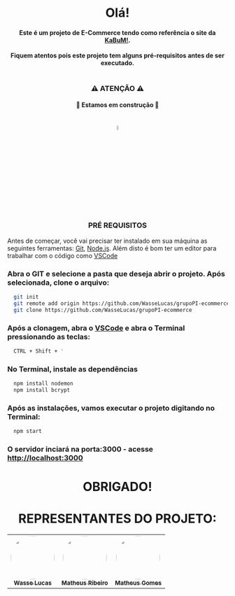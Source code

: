 

<h1 align="center"> Olá! </h1>

<h4 align="center">Este é um projeto de E-Commerce tendo como referência o site da <a href="https://www.kabum.com.br" target="_blank" rel="noreferrer noopener">KaBuM!</a>.</h4>

<p align="center"><b>Fiquem atentos pois este projeto tem alguns pré-requisitos antes de ser executado.</b></p>
<h1></h1>

<div>
  <h3 align="center">⚠ ATENÇÃO ⚠</h3>
    <h4 align="center">	🚧 Estamos em construção 🚧</h4>
</div>

<h1></h1>
<DIV align="center"><img src="https://user-images.githubusercontent.com/107892746/198664504-88c97247-474b-4ef2-903c-6eb2119df615.png" width="5%">
  <h3>PRÉ REQUISITOS</h3>
</div>

Antes de começar, você vai precisar ter instalado em sua máquina as seguintes ferramentas:
[Git](https://git-scm.com), [Node.js](https://nodejs.org/en/). 
Além disto é bom ter um editor para trabalhar com o código como <a href="https://code.visualstudio.com/" target="_blank">VSCode</a>

### Abra o GIT e selecione a pasta que deseja abrir o projeto. Após selecionada, clone o arquivo:
```bash
  git init
  git remote add origin https://github.com/WasseLucas/grupoPI-ecommerce
  git clone https://github.com/WasseLucas/grupoPI-ecommerce
```

### Após a clonagem, abra o <a href="https://code.visualstudio.com/" target="_blank">VSCode</a> e abra o Terminal pressionando as teclas:
```bash
  CTRL + Shift + '
```  

### No Terminal, instale as dependências
```bash
  npm install nodemon
  npm install bcrypt
```

### Após as instalações, vamos executar o projeto digitando no Terminal:
```bash
  npm start
```


### O servidor inciará na porta:3000 - acesse <http://localhost:3000>

<h1 align="center"> OBRIGADO! </h1>

<div align="center"><h1>REPRESENTANTES DO PROJETO:</h1></div>

<table align="center">
  <tr>
    <td align="center"><a href="https://github.com/WasseLucas"><img style="border-radius: 50%;" src="https://avatars.githubusercontent.com/u/106719047?v=4" width="100px;" alt=""/><br /><sub><b>Wasse Lucas</b></sub></a><br />
    <td align="center"><a href="https://github.com/mathe153"><img style="border-radius: 50%;" src="https://avatars.githubusercontent.com/u/35440139?v=4" width="100px;" alt=""/><br /><sub><b>Matheus Ribeiro</b></sub></a><br /></td>
    <td align="center"><a href="https://github.com/Rudegog"><img style="border-radius: 50%;" src="https://scontent.fcgh37-1.fna.fbcdn.net/v/t1.6435-9/39891578_1814412592005816_6965232765541285888_n.jpg?_nc_cat=108&ccb=1-7&_nc_sid=09cbfe&_nc_ohc=QYOHZMVFEDYAX9Tzlxu&_nc_ht=scontent.fcgh37-1.fna&oh=00_AfAltXPn-XcRRF0n_083sJca9CCrvFVe-wKQdaPn6ntzVw&oe=63824236" width="100px;" alt=""/><br /><sub><b>Matheus Gomes</b></sub></a><br />
</table>
